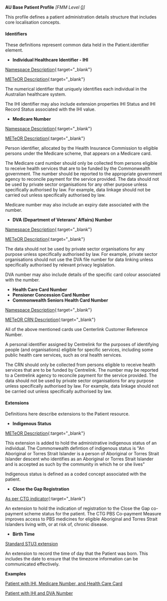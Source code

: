 **AU Base Patient Profile** *[FMM Level [0](guidance.html)]*

This profile defines a patient administration details structure that includes core localisation concepts.

#### Identifiers
These definitions represent common data held in the Patient.identifier element.

* __Individual Healthcare Identifier - IHI__ 

[Namespace Description](http://ns.electronichealth.net.au/id/hi/ihi/1.0/index.html){:target="_blank"}

[METeOR Description](http://meteor.aihw.gov.au/content/index.phtml/itemId/432495){:target="_blank"}

The numerical identifier that uniquely identifies each individual in the Australian healthcare system.

The IHI identifier may also include extension properties IHI Status and IHI Record Status associated with the IHI value.

* __Medicare Number__ 

[Namespace Description](http://ns.electronichealth.net.au/id/medicare-number/index.html){:target="_blank"}

[METeOR Description](http://meteor.aihw.gov.au/content/index.phtml/itemId/270101){:target="_blank"}

Person identifier, allocated by the Health Insurance Commission to eligible persons under the Medicare scheme, that appears on a Medicare card.

The Medicare card number should only be collected from persons eligible to receive health services that are
to be funded by the Commonwealth government. The number should be reported to the appropriate government 
agency to reconcile payment for the service provided. The data should not be used by private sector 
organisations for any other purpose unless specifically authorised by law. For example, data linkage 
should not be carried out unless specifically authorised by law.

Medicare number may also include an expiry date associated with the number.

* __DVA (Department of Veterans' Affairs) Number__ 

[Namespace Description](http://ns.electronichealth.net.au/id/dva/index.html){:target="_blank"}

[METeOR Description](http://meteor.aihw.gov.au/content/index.phtml/itemId/339127){:target="_blank"}

The data should not be used by private sector organisations for any purpose unless specifically authorised by law. For example, 
private sector organisations should not use the DVA file number for data linking unless specifically authorised by relevant 
privacy legislation.

DVA number may also include details of the specific card colour associated with the number.

* __Health Care Card Number__ 
* __Pensioner Concession Card Number__ 
* __Commonwealth Seniors Health Card Number__ 

[Namespace Description](http://ns.electronichealth.net.au/id/centrelink-customer-reference-number/index.html){:target="_blank"}

[METeOR CRN Description](http://meteor.aihw.gov.au/content/index.phtml/itemId/270098){:target="_blank"}

All of the above mentioned cards use Centerlink Customer Reference Number.

A personal identifier assigned by Centrelink for the purposes of identifying people (and organisations) eligible for specific 
services, including some public health care services, such as oral health services.

The CRN should only be collected from persons eligible to receive health services that are to be funded by Centrelink. The 
number may be reported to a Centrelink agency to reconcile payment for the service provided. The data should not be used by
private sector organisations for any purpose unless specifically authorised by law. For example, data linkage should not be
carried out unless specifically authorised by law.

#### Extensions
Definitions here describe extensions to the Patient resource.

* __Indigenous Status__  

[METeOR Description](http://meteor.aihw.gov.au/content/index.phtml/itemId/602543){:target="_blank"}

This extension is added to hold the administrative indigenous status of an individual. The Commonwealth defintion
of indigenous status is "An Aboriginal or Torres Strait Islander is a person of Aboriginal or Torres Strait Islander 
descent who identifies as an Aboriginal or Torres Strait Islander and is accepted as such by the community in which
he or she lives"

Indigenous status is defined as a coded concept associated with the patient.

* __Close the Gap Registration__ 

[As per CTG indicator](http://meteor.aihw.gov.au/content/index.phtml/itemId/603679){:target="_blank"}

An extension to hold the indication of registration to the Close the Gap co-payment scheme status for the patient.  The CTG PBS Co-payment 
Measure improves access to PBS medicines for eligible Aboriginal and Torres Strait Islanders living with, or at risk of, 
chronic disease.

* __Birth Time__

[Standard STU3 extension](http://hl7.org/fhir/STU3/extension-patient-birthtime.html)

An extension to record the time of day that the Patient was born. This includes the date to ensure that the timezone information can be communicated effectively.

**Examples**

[Patient with IHI, Medicare Number, and Health Care Card](Patient-example0.html)

[Patient with IHI and DVA Number](Patient-example1.html)
